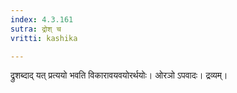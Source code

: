 ```yaml
---
index: 4.3.161
sutra: द्रोश् च
vritti: kashika

---
```

द्रुशब्दाद् यत् प्रत्ययो भवति विकारावयवयोरर्थयोः। ओरञो ऽपवादः। द्रव्यम्।